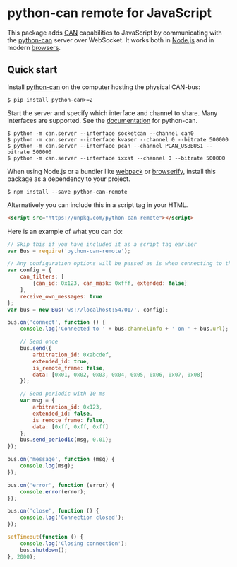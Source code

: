 python-can remote for JavaScript
================================

This package adds [CAN](https://en.wikipedia.org/wiki/CAN_bus) capabilities 
to JavaScript by communicating with the
[python-can](https://github.com/hardbyte/python-can) server over WebSocket.
It works both in [Node.js](https://nodejs.org/) and in modern
[browsers](http://caniuse.com/#feat=websockets).


Quick start
-----------

Install [python-can](https://pypi.python.org/pypi/python-can) on the computer 
hosting the physical CAN-bus:

```shell
$ pip install python-can>=2
```

Start the server and specify which interface and channel to share.
Many interfaces are supported. See the
[documentation](https://python-can.readthedocs.io/en/latest/interfaces.html)
for python-can.

```shell
$ python -m can.server --interface socketcan --channel can0
$ python -m can.server --interface kvaser --channel 0 --bitrate 500000
$ python -m can.server --interface pcan --channel PCAN_USBBUS1 --bitrate 500000
$ python -m can.server --interface ixxat --channel 0 --bitrate 500000
```

When using Node.js or a bundler like [webpack](https://webpack.js.org/) or 
[browserify](http://browserify.org), install this package as a dependency to 
your project.

```shell
$ npm install --save python-can-remote
```

Alternatively you can include this in a script tag in your HTML.
```html
<script src="https://unpkg.com/python-can-remote"></script>
```

Here is an example of what you can do:

```javascript
// Skip this if you have included it as a script tag earlier
var Bus = require('python-can-remote');

// Any configuration options will be passed as is when connecting to the bus
var config = {
    can_filters: [
        {can_id: 0x123, can_mask: 0xfff, extended: false}
    ],
    receive_own_messages: true
};
var bus = new Bus('ws://localhost:54701/', config);

bus.on('connect', function () {
    console.log('Connected to ' + bus.channelInfo + ' on ' + bus.url);

    // Send once
    bus.send({
        arbitration_id: 0xabcdef,
        extended_id: true,
        is_remote_frame: false,
        data: [0x01, 0x02, 0x03, 0x04, 0x05, 0x06, 0x07, 0x08]
    });

    // Send periodic with 10 ms
    var msg = {
        arbitration_id: 0x123,
        extended_id: false,
        is_remote_frame: false,
        data: [0xff, 0xff, 0xff]
    };
    bus.send_periodic(msg, 0.01);
});

bus.on('message', function (msg) {
    console.log(msg);
});

bus.on('error', function (error) {
    console.error(error);
});

bus.on('close', function () {
    console.log('Connection closed');
});

setTimeout(function () {
    console.log('Closing connection');
    bus.shutdown();
}, 2000);
```
